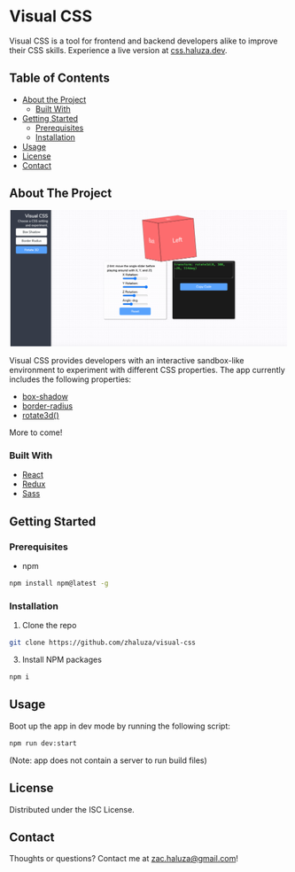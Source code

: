 # Visual CSS

Visual CSS is a tool for frontend and backend developers alike to improve their
CSS skills. Experience a live version at
[css.haluza.dev](https://css.haluza.dev/).

<!-- TABLE OF CONTENTS -->

## Table of Contents

- [About the Project](#about-the-project)
  - [Built With](#built-with)
- [Getting Started](#getting-started)
  - [Prerequisites](#prerequisites)
  - [Installation](#installation)
- [Usage](#usage)
- [License](#license)
- [Contact](#contact)

<!-- ABOUT THE PROJECT -->

## About The Project

<p align="center">
    <img width="500" src="https://github.com/zhaluza/visual-css/blob/master/assets/screenshot_1.png?raw=true">
</p>

Visual CSS provides developers with an interactive sandbox-like environment to
experiment with different CSS properties. The app currently includes the
following properties:

- [box-shadow](https://developer.mozilla.org/en/docs/Web/CSS/box-shadow)
- [border-radius](https://developer.mozilla.org/en/docs/Web/CSS/border-radius)
- [rotate3d()](https://developer.mozilla.org/en/docs/Web/CSS/border-radius)

More to come!

### Built With

- [React](https://reactjs.org/)
- [Redux](https://redux.js.org/)
- [Sass](https://sass-lang.com/)

<!-- GETTING STARTED -->

## Getting Started

### Prerequisites

- npm

```sh
npm install npm@latest -g
```

### Installation

1. Clone the repo

```sh
git clone https://github.com/zhaluza/visual-css
```

3. Install NPM packages

```sh
npm i
```

<!-- USAGE EXAMPLES -->

## Usage

Boot up the app in dev mode by running the following script:

```sh
npm run dev:start
```

(Note: app does not contain a server to run build files)

## License

Distributed under the ISC License.

## Contact

Thoughts or questions? Contact me at
[zac.haluza@gmail.com](mailto:zac.haluza@gmail.com)!
